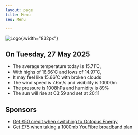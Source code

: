 ```yaml
---
layout: page
title: Menu
seo: Menu

---
```


![Logo](/images/logo.jpg){:width="832px"}

<!-- weather_marker starts -->
## On Tuesday, 27 May 2025

- The average temperature today is 15.71˚C,
- With highs of 16.66˚C and lows of 14.97˚C,
- It may feel like 15.66˚C with broken clouds
- The wind speed is 7.6m/s and visibility is 10000m
- The pressure is 1008hPa and humidity is 89%
- The sun will rise at 03:59 and set at 20:11

<!-- weather_marker ends -->

## Sponsors

- [Get £50 credit when switching to Octopus Energy](https://bit.ly/3oD1nnS)
- [Get £75 when taking a 1000mb YouFibre broadband plan](https://aklam.io/91zWhU?)
